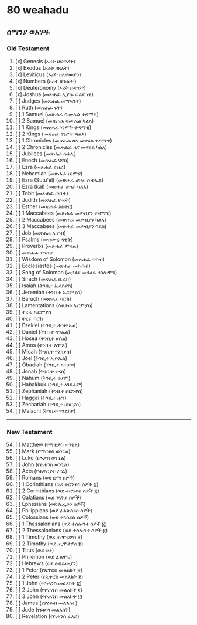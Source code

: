 # 80 weahadu
## ሰማንያ ወአሃዱ
### Old Testament
1.  [x] Genesis (ኦሪት ዘፍጥረት)
2.  [x] Exodus (ኦሪት ዘጸአት)
3.  [x] Leviticus (ኦሪት ዘሌዋውያን)
4.  [x] Numbers (ኦሪት ዘኁልቍ)
5.  [x] Deuteronomy (ኦሪት ዘዳግም)
6.  [x] Joshua (መጽሐፈ ኢያሱ ወልደ ነዌ)
7.  [ ] Judges (መጽሐፈ መሣፍንት)
8.  [ ] Ruth (መጽሐፈ ሩት)
9.  [ ] 1 Samuel (መጽሐፈ ሳሙኤል ቀዳማዊ)
10. [ ] 2 Samuel (መጽሐፈ ሳሙኤል ካልእ)
11. [ ] 1 Kings (መጽሐፈ ነገሥት ቀዳማዊ)
12. [ ] 2 Kings (መጽሐፈ ነገሥት ካልእ)
13. [ ] 1 Chronicles (መጽሐፈ ዜና መዋዕል ቀዳማዊ)
14. [ ] 2 Chronicles (መጽሐፈ ዜና መዋዕል ካልእ)
15. [ ] Jubilees (መጽሐፈ ኩፋሌ)
16. [ ] Enoch (መጽሐፈ ሄኖክ)
17. [ ] Ezra (መጽሐፈ ዕዝራ)
18. [ ] Nehemiah (መጽሐፈ ነህምያ)
19. [ ] Ezra (Sutu'el) (መጽሐፈ ዕዝራ ሱቱኤል)
20. [ ] Ezra (kal) (መጽሐፈ ዕዝራ ካልእ)
21. [ ] Tobit (መጽሐፈ ጦቢት)
22. [ ] Judith (መጽሐፈ ዮዲት)
23. [ ] Esther (መጽሐፈ አስቴር)
24. [ ] 1 Maccabees (መጽሐፈ መቃብያን ቀዳማዊ)
25. [ ] 2 Maccabees (መጽሐፈ መቃብያን ካልእ)
26. [ ] 3 Maccabees (መጽሐፈ መቃብያን ሳልስ)
27. [ ] Job (መጽሐፈ ኢዮብ)
28. [ ] Psalms (መዝሙረ ዳዊት)
29. [ ] Proverbs (መጽሐፈ ምሳሌ)
30. [ ] መጽሐፈ ተግሳጽ
31. [ ] Wisdom of Solomon (መጽሐፈ ጥበብ)
32. [ ] Ecclesiastes (መጽሐፈ መክብብ)
33. [ ] Song of Solomon (መኃልየ መኃልይ ዘሰሎሞን)
34. [ ] Sirach (መጽሐፈ ሲራክ)
35. [ ] Isaiah (ትንቢተ ኢሳይያስ)
36. [ ] Jeremiah (ትንቢተ ኤርምያስ)
37. [ ] Baruch (መጽሐፈ ባሮክ)
38. [ ] Lamentations (ሰቆቃወ ኤርምያስ)
39. [ ] ተረፈ ኤርምያስ
40. [ ] ተረፈ ባሮክ
41. [ ] Ezekiel (ትንቢተ ሕዝቅኤል)
42. [ ] Daniel (ትንቢተ ዳንኤል)
43. [ ] Hosea (ትንቢተ ሆሴዕ)
44. [ ] Amos (ትንቢተ አሞጽ)
45. [ ] Micah (ትንቢተ ሚክያስ)
46. [ ] Joel (ትንቢተ ኢዮኤል)
47. [ ] Obadiah (ትንቢተ አብድዩ)
48. [ ] Jonah (ትንቢተ ዮናስ)
49. [ ] Nahum (ትንቢተ ናሆም)
50. [ ] Habakkuk (ትንቢተ ዕንባቆም)
51. [ ] Zephaniah (ትንቢተ ሶፎንያስ)
52. [ ] Haggai (ትንቢተ ሐጌ)
53. [ ] Zechariah (ትንቢተ ዘካርያስ)
54. [ ] Malachi (ትንቢተ ሚልክያ)

---
### New Testament
54. [ ] Matthew (የማቴዎስ ወንጌል)
55. [ ] Mark (የማርቆስ ወንጌል)
56. [ ] Luke (የሉቃስ ወንጌል)
57. [ ] John (የዮሐንስ ወንጌል)
58. [ ] Acts (የሐዋርያት ሥራ)
59. [ ] Romans (ወደ ሮሜ ሰዎች)
60. [ ] 1 Corinthians (ወደ ቆሮንቶስ ሰዎች ፩)
61. [ ] 2 Corinthians (ወደ ቆሮንቶስ ሰዎች ፪)
62. [ ] Galatians (ወደ ገላትያ ሰዎች)
63. [ ] Ephesians (ወደ ኤፌሶን ሰዎች)
64. [ ] Philippians (ወደ ፊልጵስዩስ ሰዎች)
65. [ ] Colossians (ወደ ቆላስይስ ሰዎች)
66. [ ] 1 Thessalonians (ወደ ተሰሎንቄ ሰዎች ፩)
67. [ ] 2 Thessalonians (ወደ ተሰሎንቄ ሰዎች ፪)
68. [ ] 1 Timothy (ወደ ጢሞቴዎስ ፩)
69. [ ] 2 Timothy (ወደ ጢሞቴዎስ ፪)
70. [ ] Titus (ወደ ቲቶ)
71. [ ] Philemon (ወደ ፊልሞና)
72. [ ] Hebrews (ወደ ዕብራውያን)
73. [ ] 1 Peter (የጴጥሮስ መልእክት ፩)
74. [ ] 2 Peter (የጴጥሮስ መልእክት ፪)
75. [ ] 1 John (የዮሐንስ መልእክት ፩)
76. [ ] 2 John (የዮሐንስ መልእክት ፪)
77. [ ] 3 John (የዮሐንስ መልእክት ፫)
78. [ ] James (የያዕቆብ መልእክት)
79. [ ] Jude (የይሁዳ መልእክት)
80. [ ] Revelation (የዮሐንስ ራእይ)
